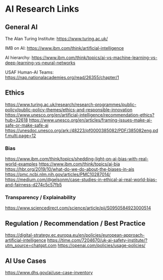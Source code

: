 # AI Research Links
## General AI

The Alan Turing Institute:
https://www.turing.ac.uk/

IMB on AI:
https://www.ibm.com/think/artificial-intelligence

AI hierarchy:
https://www.ibm.com/think/topics/ai-vs-machine-learning-vs-deep-learning-vs-neural-networks

USAF Human-AI Teams:
https://nap.nationalacademies.org/read/26355/chapter/1


## Ethics

https://www.turing.ac.uk/research/research-programmes/public-policy/public-policy-themes/ethics-and-responsible-innovation
https://www.unesco.org/en/artificial-intelligence/recommendation-ethics?hub=32618
https://www.unesco.org/en/articles/framing-issues-make-ai-safe-or-make-safe-ai
https://unesdoc.unesco.org/ark:/48223/pf0000385082/PDF/385082eng.pdf.multi.page=12


### Bias

https://www.ibm.com/think/topics/shedding-light-on-ai-bias-with-real-world-examples
https://www.ibm.com/think/topics/ai-bia
https://hbr.org/2019/10/what-do-we-do-about-the-biases-in-ais
https://pmc.ncbi.nlm.nih.gov/articles/PMC10287014/
https://medium.com/@gelsonm/case-studies-in-ethical-ai-real-world-bias-and-fairness-d274c5c57fb5


### Transparency / Explainability
https://www.sciencedirect.com/science/article/pii/S0950584923000514


## Regulation / Recommendation / Best Practice

https://digital-strategy.ec.europa.eu/en/policies/european-approach-artificial-intelligence
https://time.com/7204670/uk-ai-safety-institute/?utm_source=chatgpt.com
https://openai.com/policies/usage-policies/

## AI Use Cases

https://www.dhs.gov/ai/use-case-inventory
